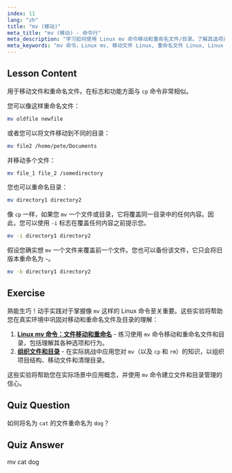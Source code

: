 ```yaml
---
index: 11
lang: "zh"
title: "mv (移动)"
meta_title: "mv (移动) - 命令行"
meta_description: "学习如何使用 Linux mv 命令移动和重命名文件/目录。了解其选项并防止覆盖。开始您的 Linux 之旅！"
meta_keywords: "mv 命令，Linux mv, 移动文件 Linux, 重命名文件 Linux, Linux 教程，初学者，Linux 指南"
---
```


## Lesson Content

用于移动文件和重命名文件。在标志和功能方面与 `cp` 命令非常相似。

您可以像这样重命名文件：

```bash
mv oldfile newfile
```

或者您可以将文件移动到不同的目录：

```bash
mv file2 /home/pete/Documents
```

并移动多个文件：

```bash
mv file_1 file_2 /somedirectory
```

您也可以重命名目录：

```bash
mv directory1 directory2
```

像 `cp` 一样，如果您 `mv` 一个文件或目录，它将覆盖同一目录中的任何内容。因此，您可以使用 `-i` 标志在覆盖任何内容之前提示您。

```bash
mv -i directory1 directory2
```

假设您确实想 `mv` 一个文件来覆盖前一个文件。您也可以备份该文件，它只会将旧版本重命名为 `~`。

```bash
mv -b directory1 directory2
```

## Exercise

熟能生巧！动手实践对于掌握像 `mv` 这样的 Linux 命令至关重要。这些实验将帮助您在真实环境中巩固对移动和重命名文件及目录的理解：

1. **[Linux mv 命令：文件移动和重命名](https://labex.io/zh/labs/linux-linux-mv-command-file-moving-and-renaming-209743)** - 练习使用 `mv` 命令移动和重命名文件和目录，包括理解其各种选项和行为。
2. **[组织文件和目录](https://labex.io/zh/labs/linux-organizing-files-and-directories-387877)** - 在实际挑战中应用您对 `mv`（以及 `cp` 和 `rm`）的知识，以组织项目结构、移动文件和清理目录。

这些实验将帮助您在实际场景中应用概念，并使用 `mv` 命令建立文件和目录管理的信心。

## Quiz Question

如何将名为 `cat` 的文件重命名为 `dog`？

## Quiz Answer

mv cat dog
